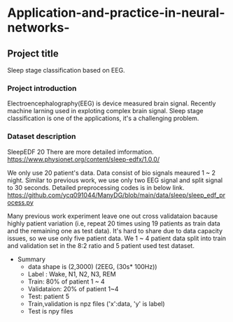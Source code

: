 # Application-and-practice-in-neural-networks-

## Project title 
Sleep stage classification based on EEG.

### Project introduction
Electroencephalography(EEG) is device measured brain signal. Recently machine larning used in exploting complex brain signal. 
Sleep stage classification is one of the applications, it's a challenging problem.

### Dataset description
SleepEDF 20
There are more detailed imformation. 
https://www.physionet.org/content/sleep-edfx/1.0.0/

We only use 20 patient's data. Data consist of bio signals meaured 1 ~ 2 night. Similar to previous work, we use only two EEG signal and split signal to 30 seconds.
Detailed preprocessing codes is in below link.
https://github.com/ycq091044/ManyDG/blob/main/data/sleep/sleep_edf_process.py

Many previous work experiment leave one out cross validataion bacause highly patient variation (i.e, repeat 20 times using 19 patients as train data and the remaining one as test data).
It's hard to share due to data capacity issues, so we use only five patient data. We 1 ~ 4 patient data split into train and validation set in the 8:2 ratio and 5 patient used test dataset.


+ Summary
  + data shape is (2,3000) (2EEG, (30s* 100Hz))  
  + Label : Wake, N1, N2, N3, REM
  + Train: 80% of patient 1 ~ 4
  + Validataion: 20% of patient 1~4 
  + Test: patient 5
  + Train,validation is npz files ('x':data, 'y' is label)
  + Test is npy files

